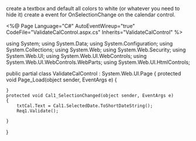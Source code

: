 
create a textbox and default all colors to white (or whatever you need to hide it) create a event for OnSelectionChange on the calendar control.

<%@ Page Language="C#" AutoEventWireup="true" CodeFile="ValidateCalControl.aspx.cs"
Inherits="ValidateCalControl" %>

<!DOCTYPE html PUBLIC "-//W3C//DTD XHTML 1.0 Transitional//EN"
"http://www.w3.org/TR/xhtml1/DTD/xhtml1-transitional.dtd">

<html xmlns="http://www.w3.org/1999/xhtml" >
<head runat="server">
   <title>Untitled Page</title>
</head>
<body>
   <form id="form1" runat="server">
   <div>
   <asp:Calendar ID="Cal1" runat="server"
 OnSelectionChanged="Cal1_SelectionChanged"></asp:Calendar>
  <asp:TextBox ID="txtCal" runat="server" BackColor="White" BorderColor="white"
ForeColor="white"></asp:TextBox>
  <asp:RequiredFieldValidator ID="Req1" runat="server"
ControlToValidate="txtCal" ErrorMessage="Select Date"></asp:RequiredFieldValidator>
  <asp:Button ID="btnTest" runat="server" Text="Test" />
   </div>
   </form>
</body>
</html>

using System;
using System.Data;
using System.Configuration;
using System.Collections;
using System.Web;
using System.Web.Security;
using System.Web.UI;
using System.Web.UI.WebControls;
using System.Web.UI.WebControls.WebParts;
using System.Web.UI.HtmlControls;

public partial class ValidateCalControl : System.Web.UI.Page
{
    protected void Page_Load(object sender, EventArgs e)
    {

    }
    protected void Cal1_SelectionChanged(object sender, EventArgs e)
    {
        txtCal.Text = Cal1.SelectedDate.ToShortDateString();
        Req1.Validate();

    }
}
<!--stackedit_data:
eyJoaXN0b3J5IjpbLTgwMTQxNTIwNSwtOTM4NTE2MjM4LC0zMz
I0NTUzNjNdfQ==
-->